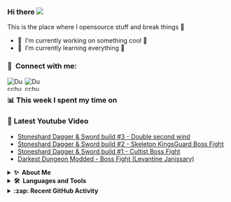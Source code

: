 ### Hi there <img src="https://media.giphy.com/media/hvRJCLFzcasrR4ia7z/giphy.gif" width="25px">

This is the place where I opensource stuff and break things 🐧

- 🐧 &nbsp;I’m currently working on something cool 🐧
- 🐧 &nbsp;I’m currently learning everything 🐧

### 🔗 &nbsp;Connect with me:

[<img align="left" alt="Ducchuy | YouTube" height="30" width="40" src="https://raw.githubusercontent.com/rahuldkjain/github-profile-readme-generator/master/src/images/icons/Social/youtube.svg" />][youtube]
[<img align="left" alt="Ducchuy | facebook" height="30" width="40" src="https://raw.githubusercontent.com/rahuldkjain/github-profile-readme-generator/master/src/images/icons/Social/facebook.svg" />][facebook]

<br />

### 📊 This week I spent my time on

<!--START_SECTION:waka-->
<!--END_SECTION:waka-->

### 🎥 **Latest Youtube Video**

<!-- BLOG-POST-LIST:START -->
- [Stoneshard Dagger &amp; Sword build #3 - Double second wind](https://www.youtube.com/watch?v=AwSQY4pLsWc)
- [Stoneshard Dagger &amp; Sword build #2 - Skeleton KingsGuard Boss Fight](https://www.youtube.com/watch?v=DCTPNEGE_e8)
- [Stoneshard Dagger &amp; Sword build #1 - Cultist Boss Fight](https://www.youtube.com/watch?v=Ru8aOuugKk4)
- [Darkest Dungeon Modded - Boss Fight &lpar;Levantine Janissary&rpar;](https://www.youtube.com/watch?v=gdMLhl8xl-g)
<!-- BLOG-POST-LIST:END -->

<details>
  <summary><b>✨&nbsp;&nbsp;About&nbsp;Me</b></summary>
  <br/>

  I am a Student. 🐧

  ### My Project
  All of my projects are released as open-source on GitHub, this includes some of my GitHub trending projects:
  - [Comic website](https://github.com/onggiabayluon/comic-node-docker) - My first project using nodejs mongodb docker.
  - [Hotel website](https://github.com/onggiabayluon/quanlikhachsan) - School project using python mysql.
  - [and many more &nbsp; ⏩](https://github.com/onggiabayluon?tab=repositories) 
</details>

<details>
  <summary><b>🛠️&nbsp;&nbsp;Languages&nbsp;and&nbsp;Tools</b></summary>
  <br/>
  <p align="left"><a href="https://nodejs.org" target="_blank"> <img src="https://raw.githubusercontent.com/devicons/devicon/master/icons/nodejs/nodejs-original-wordmark.svg" alt="nodejs" width="40"/> </a>
  <a href="https://www.mongodb.com/" target="_blank"> <img src="https://raw.githubusercontent.com/devicons/devicon/master/icons/mongodb/mongodb-original-wordmark.svg" alt="mongodb" width="40"/> </a>
  <a href="https://expressjs.com" target="_blank"> <img src="https://raw.githubusercontent.com/devicons/devicon/master/icons/express/express-original-wordmark.svg" alt="express" width="40"/> </a>
  <a href="https://www.docker.com/" target="_blank"> <img src="https://raw.githubusercontent.com/devicons/devicon/master/icons/docker/docker-original-wordmark.svg" alt="docker" width="40"/> </a>
  <a href="https://www.python.org" target="_blank"> <img src="https://raw.githubusercontent.com/devicons/devicon/master/icons/python/python-original.svg" alt="python" width="40"/> </a>
  <a href="https://www.mysql.com/" target="_blank"> <img src="https://raw.githubusercontent.com/devicons/devicon/master/icons/mysql/mysql-original-wordmark.svg" alt="mysql" width="40"/> </a></p>
</details>

<details>
  <summary><b>:zap: Recent GitHub Activity</b></summary>
  <br />
  
  <!--START_SECTION:activity-->
  1. 🎉 Merged PR [#9](https://github.com/nguyen498/quanlikhachsan/pull/9) in [nguyen498/quanlikhachsan](https://github.com/nguyen498/quanlikhachsan)
  2. 💪 Opened PR [#9](https://github.com/nguyen498/quanlikhachsan/pull/9) in [nguyen498/quanlikhachsan](https://github.com/nguyen498/quanlikhachsan)
  3. 🎉 Merged PR [#6](https://github.com/nguyen498/quanlikhachsan/pull/6) in [nguyen498/quanlikhachsan](https://github.com/nguyen498/quanlikhachsan)
  4. 💪 Opened PR [#6](https://github.com/nguyen498/quanlikhachsan/pull/6) in [nguyen498/quanlikhachsan](https://github.com/nguyen498/quanlikhachsan)
  5. 💪 Opened PR [#5](https://github.com/nguyen498/quanlikhachsan/pull/5) in [nguyen498/quanlikhachsan](https://github.com/nguyen498/quanlikhachsan)
  <!--END_SECTION:activity-->

</details>

[facebook]: https://www.facebook.com/ducchuy123
[youtube]: https://www.youtube.com/channel/UCN-ZLyAreoGPC5rT4vj7aCw
